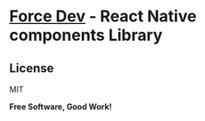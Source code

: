 # [Force Dev](http://force-dev.ru) - React Native components Library

License
----

MIT

**Free Software, Good Work!**
